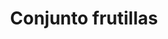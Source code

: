 ---
title: Conjunto frutillas
date: 
draft: false

# descripcion
description : Conjunto de plata 925 y microcubics súper delicados. Incluye cadena, dije, anillos y aros. Largo de la cadena a elección en 40, 45 o 50cm

materials: Plata 1057

color: 

dimensions: 

code: 06-27-1731

type: "Conjuntos"

categories: []

price: $12.530,00

price_eftvo: $10.650,00

# Images
# first image will be shown in the product page
images:
  # - image: "images/path_to_image"
  # La ubicacion de las imagenes es imagenes/Conjuntos/Conjuntos.Cadena, aros y dije/06-27-1731-conjunto-frutillas
  - image: "./images/conjuntos/cadena,_aros_y_dije/06-27-1731-conjunto-frutillas_a.jpg"
  - image: "./images/conjuntos/cadena,_aros_y_dije/06-27-1731-conjunto-frutillas_b.jpg"
---